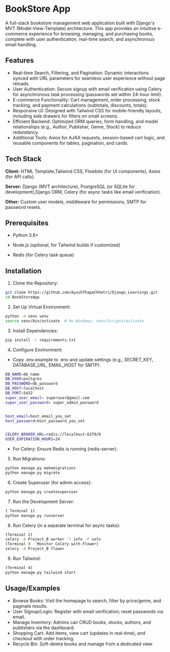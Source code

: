 
# BookStore App

A full-stack bookstore management web application built with Django's MVT (Model-View-Template) architecture. This app provides an intuitive e-commerce experience for browsing, managing, and purchasing books, complete with user authentication, real-time search, and asynchronous email handling.


## Features

- Real-time Search, Filtering, and Pagination: Dynamic interactions synced with URL parameters for seamless user experience without page reloads.
- User Authentication: Secure signup with email verification using Celery for asynchronous task processing (passwords set within 24-hour limit).
- E-commerce Functionality: Cart management, order processing, stock tracking, and payment calculations (subtotals, discounts, totals).
- Responsive UI: Designed with Tailwind CSS for mobile-friendly layouts, including side drawers for filters on small screens.
- Efficient Backend: Optimized ORM queries, form handling, and model relationships (e.g., Author, Publisher, Genre, Stock) to reduce redundancy.
- Additional Tools: Axios for AJAX requests, session-based cart logic, and reusable components for tables, pagination, and cards.

## Tech Stack

**Client:** HTML Template,Tailwind CSS, Flowbite (for UI components), Axios (for API calls).

**Server:** Django (MVT architecture), PostgreSQL (or SQLite for development),Django ORM, Celery (for async tasks like email verification).

**Other:** Custom user models, middleware for permissions, SMTP for password resets.


## Prerequisites
- Python 3.8+

- Node.js (optional, for Tailwind builds if customized)

- Redis (for Celery task queue)
## Installation

1. Clone the Repository:
```bash
git clone https://github.com/AyushThapaChhetri/Django_Learnings.git
cd BookStoreApp
```

2. Set Up Virtual Environment:
```bash
python -m venv venv
source venv/bin/activate  # On Windows: venv\Scripts\activate
```
3. Install Dependencies:
```bash
pip install -r requirements.txt
```
4. Configure Environment:
- Copy .env.example to .env and update settings (e.g., SECRET_KEY, DATABASE_URL, EMAIL_HOST for SMTP).
```bash
DB_NAME=db_name 
DB_USER=postgres 
DB_PASSWORD=db_password
DB_HOST=localhost
DB_PORT=5432
super_user_email= superuser@gmail.com
super_user_password= super_admin_password


host_email=host_email_you_set
host_password=host_password_you_set


CELERY_BROKER_URL=redis://localhost:6379/0
USER_EXPIRATION_HOURS=24
```

- For Celery: Ensure Redis is running (redis-server).



5. Run Migrations:

```bash
python manage.py makemigrations
python manage.py migrate
```

6. Create Superuser (for admin access):
```bash
python manage.py createsuperuser
```

7. Run the Development Server:

```bash
( Terminal 1)
python manage.py runserver
```

8. Run Celery (in a separate terminal for async tasks):
```bash
(Terminal 2)
celery -A Project_B worker -l info -P solo    
(Terminal 3 - Monitor Celery with Flower)
celery -A Project_B flower
```

9. Run Tailwind:
```bash
(Terminal 4)
python manage.py tailwind start
```


## Usage/Examples

- Browse Books: Visit the homepage to search, filter by price/genre, and paginate results.
- User Signup/Login: Register with email verification; reset passwords via email.
- Manage Inventory: Admins can CRUD books, stocks, authors, and publishers via the dashboard.
- Shopping Cart: Add items, view cart (updates in real-time), and checkout with order tracking.
- Recycle Bin: Soft-delete books and manage from a dedicated view.